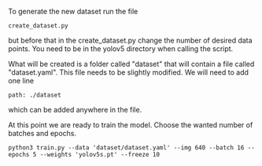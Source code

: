 
To generate the new dataset run the file 
```
create_dataset.py
``` 
but before that in the create_dataset.py change the number of desired data points. 
You need to be in the yolov5 directory when calling the script.

What will be created is a folder called "dataset" that will contain a file called
"dataset.yaml". This file needs to be slightly modified. We will need to add 
one line 
```
path: ./dataset
``` 
which can be added anywhere in the file. 

At this point we are ready to train the model. Choose the wanted number of batches and epochs. 
```
python3 train.py --data 'dataset/dataset.yaml' --img 640 --batch 16 --epochs 5 --weights 'yolov5s.pt' --freeze 10
``` 






